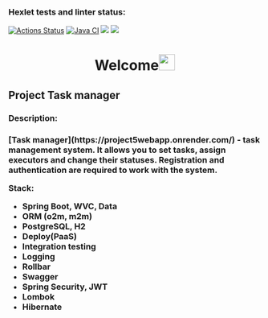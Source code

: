 ### Hexlet tests and linter status:
[![Actions Status](https://github.com/IlnazKamalov/java-project-73/workflows/hexlet-check/badge.svg)](https://github.com/IlnazKamalov/java-project-73/actions)
[![Java CI](https://github.com/IlnazKamalov/java-project-73/actions/workflows/JavaCI.yml/badge.svg)](https://github.com/IlnazKamalov/java-project-73/actions/workflows/JavaCI.yml)
<a href="https://codeclimate.com/github/IlnazKamalov/java-project-73/maintainability"><img src="https://api.codeclimate.com/v1/badges/067b24e5879e6a9ed89c/maintainability" /></a>
<a href="https://codeclimate.com/github/IlnazKamalov/java-project-73/test_coverage"><img src="https://api.codeclimate.com/v1/badges/067b24e5879e6a9ed89c/test_coverage" /></a>







<h1 align="center">Welcome<img src="https://github.com/blackcater/blackcater/raw/main/images/Hi.gif" height="32"/></h1>
<h2> Project Task manager</h2>

<h3>Description:</h3>
<h3>
[Task manager](https://project5webapp.onrender.com/) - task management system. It allows you to set tasks, assign executors and change their statuses.
Registration and authentication are required to work with the system.

Stack:
* Spring Boot, WVC, Data
* ORM (o2m, m2m) 
* PostgreSQL, H2
* Deploy(PaaS)
* Integration testing
* Logging
* Rollbar
* Swagger
* Spring Security, JWT
* Lombok
* Hibernate</h3>

